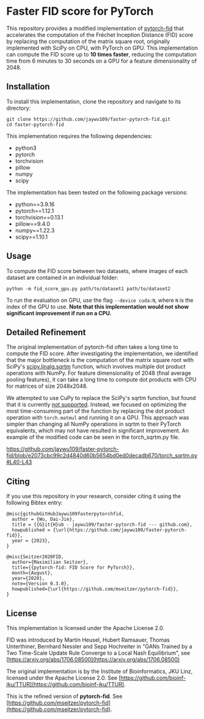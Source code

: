 # Faster FID score for PyTorch

This repository provides a modified implementation of [pytorch-fid](https://github.com/mseitzer/pytorch-fid) that accelerates the computation of the Fréchet Inception Distance (FID) score by replacing the computation of the matrix square root, originally implemented with SciPy on CPU, with PyTorch on GPU. This implementation can compute the FID score up to **10 times faster**, reducing the computation time from 6 minutes to 30 seconds on a GPU for a feature dimensionality of 2048.

## Installation

To install this implementation, clone the repository and navigate to its directory:
```
git clone https://github.com/jaywu109/faster-pytorch-fid.git
cd faster-pytorch-fid
```
This implementation requires the following dependencies:
- python3
- pytorch
- torchvision
- pillow
- numpy
- scipy

The implementation has been tested on the following package versions:
- python==3.9.16 
- pytorch==1.12.1
- torchvision==0.13.1
- pillow==9.4.0 
- numpy==1.22.3  
- scipy==1.10.1 

## Usage

To compute the FID score between two datasets, where images of each dataset are contained in an individual folder:
```
python -m fid_score_gpu.py path/to/dataset1 path/to/dataset2
```

To run the evaluation on GPU, use the flag `--device cuda:N`, where `N` is the index of the GPU to use. **Note that this implementation would not show significant improvement if run on a CPU.**

## Detailed Refinement

The original implementation of pytorch-fid often takes a long time to compute the FID score. After investigating the implementation, we identified that the major bottleneck is the computation of the matrix square root with SciPy's [scipy.linalg.sqrtm](https://github.com/scipy/scipy/blob/v1.10.1/scipy/linalg/_matfuncs_sqrtm.py#L117-L210) function, which involves multiple dot product operations with NumPy. For feature dimensionality of 2048 (final average pooling features), it can take a long time to compute dot products with CPU for matrices of size 2048x2048.

We attempted to use CuPy to replace the SciPy's sqrtm function, but found that it is currently [not supported](https://docs.cupy.dev/en/stable/reference/comparison.html). Instead, we focused on optimizing the most time-consuming part of the function by replacing the dot product operation with `torch.matmul` and running it on a GPU. This approach was simpler than changing all NumPy operations in sqrtm to their PyTorch equivalents, which may not have resulted in significant improvement. An example of the modified code can be seen in the torch_sqrtm.py file.

https://github.com/jaywu109/faster-pytorch-fid/blob/e2073cbc99c2d4840d60b5654bd0ed0decadb670/torch_sqrtm.py#L40-L43


## Citing

If you use this repository in your research, consider citing it using the following Bibtex entry:

```
@misc{githubGitHubJaywu109fasterpytorchfid,
  author = {Wu, Dai-Jie},
  title = {{G}it{H}ub - jaywu109/faster-pytorch-fid --- github.com},
  howpublished = {\url{https://github.com/jaywu109/faster-pytorch-fid}},
  year = {2023},
}

@misc{Seitzer2020FID,
  author={Maximilian Seitzer},
  title={{pytorch-fid: FID Score for PyTorch}},
  month={August},
  year={2020},
  note={Version 0.3.0},
  howpublished={\url{https://github.com/mseitzer/pytorch-fid}},
}
```

## License

This implementation is licensed under the Apache License 2.0.

FID was introduced by Martin Heusel, Hubert Ramsauer, Thomas Unterthiner, Bernhard Nessler and Sepp Hochreiter in "GANs Trained by a Two Time-Scale Update Rule Converge to a Local Nash Equilibrium", see [https://arxiv.org/abs/1706.08500](https://arxiv.org/abs/1706.08500)

The original implementation is by the Institute of Bioinformatics, JKU Linz, licensed under the Apache License 2.0.
See [https://github.com/bioinf-jku/TTUR](https://github.com/bioinf-jku/TTUR).

This is the refined version of **pytorch-fid**. See [https://github.com/mseitzer/pytorch-fid](https://github.com/mseitzer/pytorch-fid).
